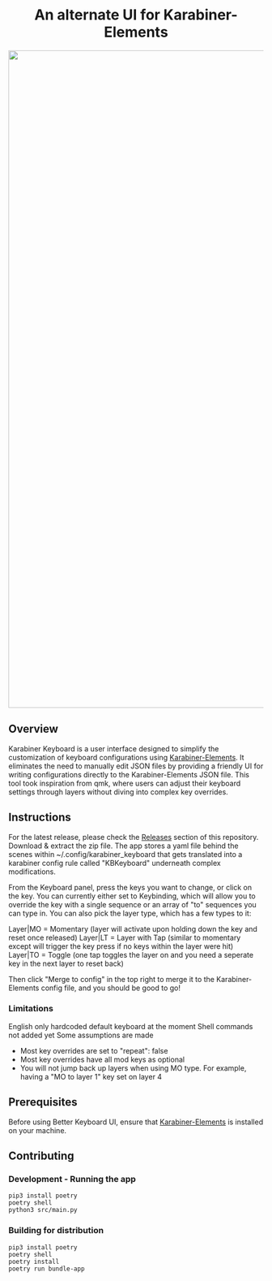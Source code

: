 <h1 align="center">An alternate UI for Karabiner-Elements</h1>

<p align="center">
<img width="1295" alt="app-screenshot" src="https://github.com/user-attachments/assets/7838564a-f1f9-4229-be51-3ceda3b2dff8">
</p>

## Overview
Karabiner Keyboard is a user interface designed to simplify the customization of keyboard configurations using [Karabiner-Elements](https://github.com/pqrs-org/Karabiner-Elements). It eliminates the need to manually edit JSON files by providing a friendly UI for writing configurations directly to the Karabiner-Elements JSON file. This tool took inspiration from qmk, where users can adjust their keyboard settings through layers without diving into complex key overrides.

## Instructions
For the latest release, please check the [Releases](https://github.com/bilbofroggins/KarabinerKeyboard/releases) section of this repository. Download & extract the zip file. The app stores a yaml file behind the scenes within ~/.config/karabiner_keyboard that gets translated into a karabiner config rule called "KBKeyboard" underneath complex modifications.

From the Keyboard panel, press the keys you want to change, or click on the key. You can currently either set to Keybinding, which will allow you to override the key with a single sequence or an array of "to" sequences you can type in. You can also pick the layer type, which has a few types to it:

Layer|MO = Momentary (layer will activate upon holding down the key and reset once released)
Layer|LT = Layer with Tap (similar to momentary except will trigger the key press if no keys within the layer were hit)
Layer|TO = Toggle (one tap toggles the layer on and you need a seperate key in the next layer to reset back)

Then click "Merge to config" in the top right to merge it to the Karabiner-Elements config file, and you should be good to go!

### Limitations
English only hardcoded default keyboard at the moment
Shell commands not added yet
Some assumptions are made
* Most key overrides are set to "repeat": false
* Most key overrides have all mod keys as optional
* You will not jump back up layers when using MO type. For example, having a "MO to layer 1" key set on layer 4

## Prerequisites
Before using Better Keyboard UI, ensure that [Karabiner-Elements](https://github.com/pqrs-org/Karabiner-Elements) is installed on your machine.

## Contributing

### Development - Running the app
```
pip3 install poetry
poetry shell
python3 src/main.py
```

### Building for distribution
```
pip3 install poetry
poetry shell
poetry install
poetry run bundle-app
```
